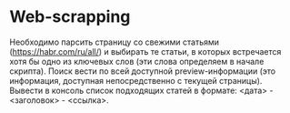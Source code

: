 # Web-scrapping

Необходимо парсить страницу со свежими статьями (https://habr.com/ru/all/) и выбирать те статьи, в которых встречается хотя бы одно из ключевых слов (эти слова определяем в начале скрипта). 
Поиск вести по всей доступной preview-информации (это информация, доступная непосредственно с текущей страницы). 
Вывести в консоль список подходящих статей в формате: <дата> - <заголовок> - <ссылка>.
